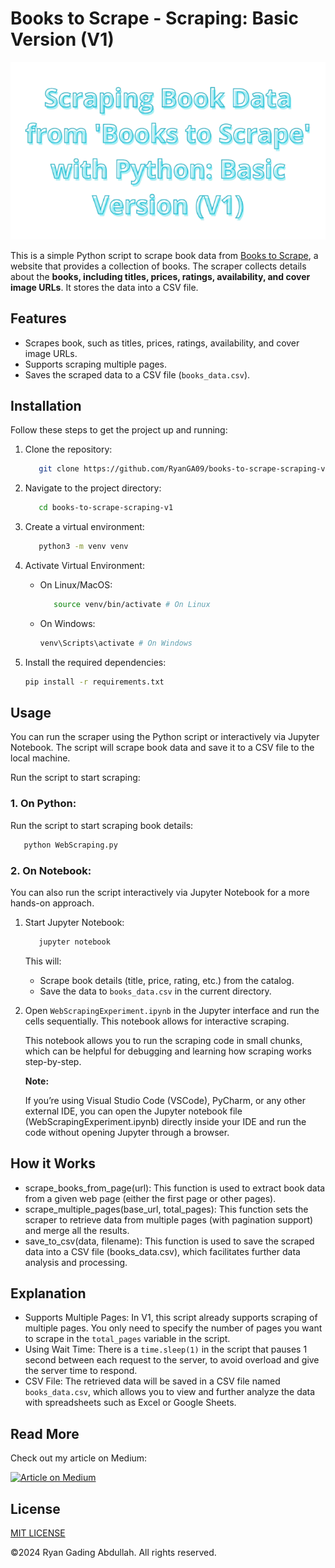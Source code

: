 # Books to Scrape - Scraping: Basic Version (V1)

<div align="center">
   <img src="images/titles-picture-logo.png" alt="Scraping Book Data from Books to Scrape">
</div>

This is a simple Python script to scrape book data from [Books to Scrape](https://books.toscrape.com/), a website that provides a collection of books. The scraper collects details about the **books, including titles, prices, ratings, availability, and cover image URLs**. It stores the data into a CSV file.

## Features

- Scrapes book, such as titles, prices, ratings, availability, and cover image URLs.
- Supports scraping multiple pages.
- Saves the scraped data to a CSV file (`books_data.csv`).

## Installation

Follow these steps to get the project up and running:

1. Clone the repository:

   ```bash
      git clone https://github.com/RyanGA09/books-to-scrape-scraping-v1.git
   ```

2. Navigate to the project directory:

   ```bash
      cd books-to-scrape-scraping-v1
   ```

3. Create a virtual environment:

   ```bash
      python3 -m venv venv
   ```

4. Activate Virtual Environment:

   - On Linux/MacOS:

     ```bash
        source venv/bin/activate # On Linux
     ```

   - On Windows:

     ```bash
     venv\Scripts\activate # On Windows
     ```

5. Install the required dependencies:

   ```bash
   pip install -r requirements.txt
   ```

## Usage

You can run the scraper using the Python script or interactively via Jupyter Notebook. The script will scrape book data and save it to a CSV file to the local machine.

Run the script to start scraping:

### 1. On Python:

Run the script to start scraping book details:

```bash
   python WebScraping.py
```

### 2. On Notebook:

You can also run the script interactively via Jupyter Notebook for a more hands-on approach.

1.  Start Jupyter Notebook:

    ```bash
       jupyter notebook
    ```

    This will:

    - Scrape book details (title, price, rating, etc.) from the catalog.
    - Save the data to `books_data.csv` in the current directory.

2.  Open `WebScrapingExperiment.ipynb` in the Jupyter interface and run the cells sequentially. This notebook allows for interactive scraping.

    This notebook allows you to run the scraping code in small chunks, which can be helpful for debugging and learning how scraping works step-by-step.

    **Note:**

    If you’re using Visual Studio Code (VSCode), PyCharm, or any other external IDE, you can open the Jupyter notebook file (WebScrapingExperiment.ipynb) directly inside your IDE and run the code without opening Jupyter through a browser.

## How it Works

- scrape_books_from_page(url): This function is used to extract book data from a given web page (either the first page or other pages).
- scrape_multiple_pages(base_url, total_pages): This function sets the scraper to retrieve data from multiple pages (with pagination support) and merge all the results.
- save_to_csv(data, filename): This function is used to save the scraped data into a CSV file (books_data.csv), which facilitates further data analysis and processing.

## Explanation

- Supports Multiple Pages: In V1, this script already supports scraping of multiple pages. You only need to specify the number of pages you want to scrape in the `total_pages` variable in the script.
- Using Wait Time: There is a `time.sleep(1)` in the script that pauses 1 second between each request to the server, to avoid overload and give the server time to respond.
- CSV File: The retrieved data will be saved in a CSV file named `books_data.csv`, which allows you to view and further analyze the data with spreadsheets such as Excel or Google Sheets.

## Read More

Check out my article on Medium:

<a href="https://medium.com/@ryangadingabdullah/scraping-book-data-from-books-to-scrape-with-python-basic-version-v1-95cf9b8bb590" target="blank">
    <img src="https://img.shields.io/badge/Medium-Article-000000?logo=medium&style=for-the-badge" alt="Article on Medium" />
</a>

## License

[MIT LICENSE](LICENSE)

&copy;2024 Ryan Gading Abdullah. All rights reserved.
